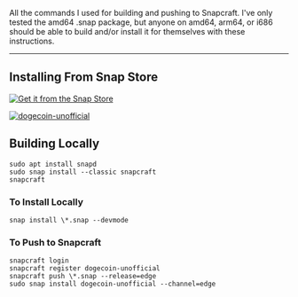 All the commands I used for building and pushing to Snapcraft. I've only tested the amd64 .snap package, but anyone on amd64, arm64, or i686 should be able to build and/or install it for themselves with these instructions.

---

## Installing From Snap Store

[![Get it from the Snap Store](https://snapcraft.io/static/images/badges/en/snap-store-black.svg)](https://snapcraft.io/dogecoin-unofficial)

[![dogecoin-unofficial](https://snapcraft.io/dogecoin-unofficial/badge.svg)](https://snapcraft.io/dogecoin-unofficial)

## Building Locally

```
sudo apt install snapd
sudo snap install --classic snapcraft
snapcraft
```

### To Install Locally
```
snap install \*.snap --devmode
```

### To Push to Snapcraft
```
snapcraft login
snapcraft register dogecoin-unofficial
snapcraft push \*.snap --release=edge
sudo snap install dogecoin-unofficial --channel=edge
```